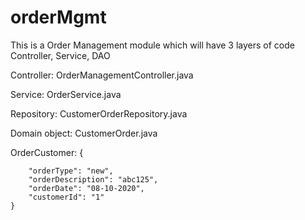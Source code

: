 # orderMgmt
This is a Order Management module which will have 3 layers of code
Controller, Service, DAO

Controller:
OrderManagementController.java

Service: 
OrderService.java

Repository:
CustomerOrderRepository.java

Domain object:
CustomerOrder.java

OrderCustomer:
   {
     
        "orderType": "new",
        "orderDescription": "abc125",
        "orderDate": "08-10-2020",
        "customerId": "1"
    }



